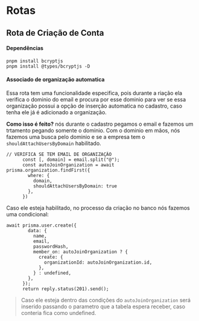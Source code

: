 # Rotas

## Rota de Criação de Conta

#### Dependências

```
pnpm install bcryptjs
pnpm install @types/bcryptjs -D
```

#### Associado de organização automatica

Essa rota tem uma funcionalidade especifica, pois durante a riação ela verifica o dominio do email e procura por esse dominio para ver se essa organização possui a opção de inserção automatica no cadastro, caso tenha ele já é adicionado a organização.

**Como isso é feito?** nós durante o cadastro pegamos o email e fazemos um trtamento pegando somente o dominio. Com o dominio em mãos, nós fazemos uma busca pelo dominio e se a empresa tem o `shouldAttachUsersByDomain` habilitado.

```
// VERIFICA SE TEM EMAIL DE ORGANIZAÇÃO
      const [, domain] = email.split("@");
      const autoJoinOrganization = await prisma.organization.findFirst({
        where: {
          domain,
          shouldAttachUsersByDomain: true
        },
      })
```

Caso ele esteja habilitado, no processo da criação no banco nós fazemos uma condicional: 

```
await prisma.user.create({
        data: {
          name,
          email,
          passwordHash,
          member_on: autoJoinOrganization ? {
            create: {
              organizationId: autoJoinOrganization.id,
            },
          } : undefined,
        },
      });
      return reply.status(201).send();
```

> Caso ele esteja dentro das condições do `autoJoinOrganization` será inserido passando o parametro que a tabela espera receber, caso conteria fica como undefined.